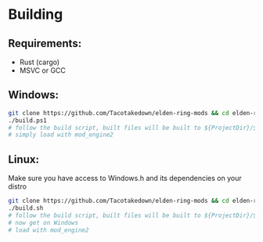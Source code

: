 # Building

## Requirements:

- Rust (cargo)
- MSVC or GCC

## Windows:

```bash
git clone https://github.com/Tacotakedown/elden-ring-mods && cd elden-ring-mods
./build.ps1
# follow the build script, built files will be built to ${ProjectDir}/${ModName}/target/release/${ModName}.dll
# simply load with mod_engine2
```

## Linux:

Make sure you have access to Windows.h and its dependencies on your distro

```bash
git clone https://github.com/Tacotakedown/elden-ring-mods && cd elden-ring-mods
./build.sh
# follow the build script, built files will be built to ${ProjectDir}/${ModName}/target/release/${ModName}.dll
# now get on Windows
# load with mod_engine2
```
